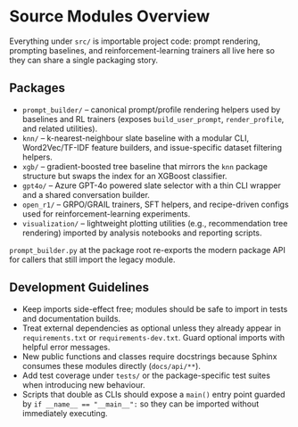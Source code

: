 # Source Modules Overview

Everything under `src/` is importable project code: prompt rendering, prompting
baselines, and reinforcement-learning trainers all live here so they can share a
single packaging story.

## Packages

- `prompt_builder/` – canonical prompt/profile rendering helpers used by
  baselines and RL trainers (exposes `build_user_prompt`, `render_profile`, and
  related utilities).
- `knn/` – k-nearest-neighbour slate baseline with a modular CLI, Word2Vec/TF-IDF
  feature builders, and issue-specific dataset filtering helpers.
- `xgb/` – gradient-boosted tree baseline that mirrors the `knn` package
  structure but swaps the index for an XGBoost classifier.
- `gpt4o/` – Azure GPT-4o powered slate selector with a thin CLI wrapper and a
  shared conversation builder.
- `open_r1/` – GRPO/GRAIL trainers, SFT helpers, and recipe-driven configs used
  for reinforcement-learning experiments.
- `visualization/` – lightweight plotting utilities (e.g., recommendation tree
  rendering) imported by analysis notebooks and reporting scripts.

`prompt_builder.py` at the package root re-exports the modern package API for
callers that still import the legacy module.

## Development Guidelines

- Keep imports side-effect free; modules should be safe to import in tests and
  documentation builds.
- Treat external dependencies as optional unless they already appear in
  `requirements.txt` or `requirements-dev.txt`. Guard optional imports with
  helpful error messages.
- New public functions and classes require docstrings because Sphinx consumes
  these modules directly (`docs/api/**`).
- Add test coverage under `tests/` or the package-specific test suites when
  introducing new behaviour.
- Scripts that double as CLIs should expose a `main()` entry point guarded by
  `if __name__ == "__main__":` so they can be imported without immediately
  executing.
